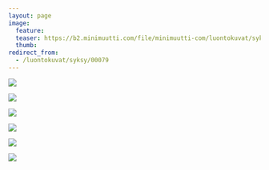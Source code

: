 ```yaml
---
layout: page
image:
  feature:
  teaser: https://b2.minimuutti.com/file/minimuutti-com/luontokuvat/syksy/2/DS31892-245px.jpg
  thumb:
redirect_from:
  - /luontokuvat/syksy/00079
---
```


[![](https://b2.minimuutti.com/file/minimuutti-com/luontokuvat/syksy/2/DS31869-800px.jpg)](https://dl.dropboxusercontent.com/sh/ea1wtnz7z734o12/AAB_-vCFNQJNyc8BlpOr5nBGa/luontokuvat/syksy/2/DS31869.jpg)

[![](https://b2.minimuutti.com/file/minimuutti-com/luontokuvat/syksy/2/DS31878-800px.jpg)](https://dl.dropboxusercontent.com/sh/ea1wtnz7z734o12/AADUpgII0FIuhanIONm4enyAa/luontokuvat/syksy/2/DS31878.jpg)

[![](https://b2.minimuutti.com/file/minimuutti-com/luontokuvat/syksy/2/DS31886-800px.jpg)](https://dl.dropboxusercontent.com/sh/ea1wtnz7z734o12/AADIBYL5cOsVb1vwJIeVRWwKa/luontokuvat/syksy/2/DS31886.jpg)

[![](https://b2.minimuutti.com/file/minimuutti-com/luontokuvat/syksy/2/DS31888-800px.jpg)](https://dl.dropboxusercontent.com/sh/ea1wtnz7z734o12/AABicqQ_DkuuTrTJCerQJTPIa/luontokuvat/syksy/2/DS31888.jpg)

[![](https://b2.minimuutti.com/file/minimuutti-com/luontokuvat/syksy/2/DS31892-800px.jpg)](https://dl.dropboxusercontent.com/sh/ea1wtnz7z734o12/AAB-JgSCpYdcMIy7Umq-G9gza/luontokuvat/syksy/2/DS31892.jpg)

[![](https://b2.minimuutti.com/file/minimuutti-com/luontokuvat/syksy/2/DS31893-800px.jpg)](https://dl.dropboxusercontent.com/sh/ea1wtnz7z734o12/AACc2vJ5Z1erjj35c93CjCYga/luontokuvat/syksy/2/DS31893.jpg)
